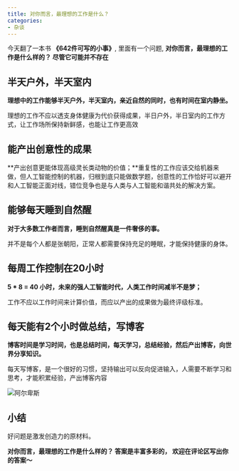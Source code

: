 ```yaml
---
title: 对你而言，最理想的工作是什么？
categories:
- 杂谈
---
```


今天翻了一本书 **《642件可写的小事》**, 里面有一个问题, **对你而言，最理想的工作是什么样的？ 尽管它可能并不存在**


## 半天户外，半天室内

**理想中的工作能够半天户外，半天室内，亲近自然的同时，也有时间在室内静坐。**

理想的工作不应以透支身体健康为代价获得成果，半日户外，半日室内的工作方式，让工作场所保持新鲜感，也能让工作更高效

## 能产出创意性的成果

**产出创意更能体现高级灵长类动物的价值；**重复性的工作应该交给机器来做，但人工智能控制的机器，归根到底只能做数学题，创意性的工作恰好可以避开和人工智能正面对线，错位竞争也是与人类与人工智能和谐共处的解决方案。

## 能够每天睡到自然醒

**对于大多数工作者而言，睡到自然醒真是一件奢侈的事。**

并不是每个人都是张朝阳，正常人都需要保持充足的睡眠，才能保持健康的身体。

## 每周工作控制在20小时

**5 * 8 = 40 小时，未来的强人工智能时代，人类工作时间减半不是梦；**

工作不应以工作时间来计算价值，而应以产出的成果做为最终评级标准。


## 每天能有2个小时做总结，写博客

**博客时间是学习时间，也是总结时间，每天学习，总结经验，然后产出博客，向世界分享知识。**

每天写博客，是一个很好的习惯，坚持输出可以反向促进输入，人需要不断学习和思考，才能积累经验，产出博客内容

![阿尔卑斯](https://cdn.fangyuanxiaozhan.com/assets/1694242020429tNzr8HH8.jpeg)




## 小结

好问题是激发创造力的原材料。

**对你而言，最理想的工作是什么样的？  答案是丰富多彩的， 欢迎在评论区写出你的答案～**